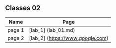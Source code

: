 ## Classes 02


| Name          |            Page       |
| ------------- | ------------- |
| page 1  | [lab_1] (lab_01.md) |
| page 2  | [lab_2] (https://www.google.com)  |